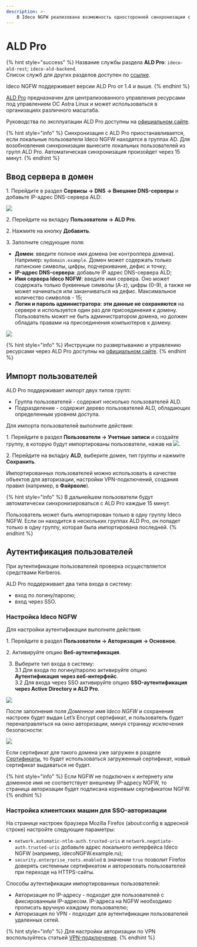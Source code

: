 ```yaml
---
description: >- 
    В Ideco NGFW реализована возможность односторонней синхронизации с системой управления каталогами ALD Pro.
---
```


# ALD Pro

{% hint style="success" %}
Название службы раздела **ALD Pro**: `ideco-ald-rest`; `ideco-ald-backend`. \
Список служб для других разделов доступен по [ссылке](../server-management/terminal.md).

Ideco NGFW поддерживает версии ALD Pro от 1.4 и выше.
{% endhint %}

[ALD Pro](https://www.aldpro.ru/) предназначен для централизованного управления ресурсами под управлением ОС Astra Linux и может использоваться в организациях различного масштаба.

Руководства по эксплуатации ALD Pro доступны на [официальном сайте](https://www.aldpro.ru/docs/).

{% hint style="info" %}
Синхронизация с ALD Pro приостанавливается, если локальные пользователи Ideco NGFW находятся в группах AD.
Для возобновления синхронизации вынесите локальных пользователей из групп ALD Pro. Автоматическая синхронизация произойдет через 15 минут.
{% endhint %}

## Ввод сервера в домен

1\. Перейдите в раздел **Сервисы -> DNS -> Внешние DNS-серверы** и добавьте IP-адрес DNS-сервера ALD:

![](../../.gitbook/assets/ald-pro1.png)

2\. Перейдите на вкладку **Пользователи -> ALD Pro**.

2\. Нажмите на кнопку **Добавить**.

3\. Заполните следующие поля:

   * **Домен**: введите полное имя домена (не контроллера домена). Например: `mydomain.example`. Домен может содержать только латинские символы, цифры, подчеркивание, дефис и точку;
   * **IP-адрес DNS-сервера**: добавьте IP адрес DNS-сервера ALD;
   * **Имя сервера Ideco NGFW**: введите имя сервера. Оно может содержать только буквенные символы (A-z), цифры (0-9), а также не может начинаться или заканчиваться на дефис. Максимальное количество символов - 15;
   * **Логин и пароль администратора**: **эти данные не сохраняются** на сервере и используется один раз для присоединения к домену. Пользователь может не быть администратором домена, но должен обладать правами на присоединения компьютеров к домену.

![](../../.gitbook/assets/ald-pro.png)

{% hint style="info" %}
Инструкции по развертыванию и управлению ресурсами через ALD Pro доступны на [официальном сайте](https://www.aldpro.ru/docs/).
{% endhint %}

## Импорт пользователей

ALD Pro поддерживает импорт двух типов групп:

* Группа пользователей - содержит несколько пользователей ALD.
* Подразделение - содержит дерево пользователей ALD, обладающих определенным уровнем доступа.

Для импорта пользователей выполните действия:

1\. Перейдите в раздел **Пользователи -> Учетные записи** и создайте группу, в которую будут импортированы пользователи, нажав на ![](../../.gitbook/assets/icon-folder.svg).

2\. Перейдите на вкладку **ALD**, выберите домен, тип группы и нажмите **Сохранить**.

Импортированных пользователей можно использовать в качестве объектов для авторизации, настройки VPN-подключений, создания правил (например, в **Файрволе**).

{% hint style="info" %}
В дальнейшем пользователи будут автоматически синхронизироваться с ALD Pro каждые 15 минут.

Пользователь может быть импортирован только в одну группу Ideco NGFW. Если он находится в нескольких группах ALD Pro, он попадет только в одну группу, которая была импортирована последней.
{% endhint %}

## Аутентификация пользователей

При аутентификации пользователей проверка осуществляется средствами Kerberos.

ALD Pro поддерживает два типа входа в систему:

* вход по логину/паролю;
* вход через SSO.

### Настройка Ideco NGFW

Для настройки аутентификации выполните действия: 

1\. Перейдите в раздел **Пользователи -> Авторизация -> Основное**.

2\. Активируйте опцию **Веб-аутентификация**.

3. Выберите тип входа в систему:\
    3.1 Для входа по логину/паролю активируйте опцию **Аутентификация через веб-интерфейс**.\
    3.2 Для входа через SSO активируйте опцию **SSO-аутентификация через Active Directory и ALD Pro**.

![](../../.gitbook/assets/active-directory5.png)

После заполнения поля *Доменное имя Ideco NGFW* и сохранения настроек будет выдан Let’s Encrypt сертификат, и пользователь будет перенаправляться на окно авторизации, минуя страницу исключения безопасности:

![](../../.gitbook/assets/web-autorization2.png)

Если сертификат для такого домена уже загружен в разделе [Сертификаты](../services/certificates/README.md), то будет использоваться загруженный сертификат, новый сертификат выдаваться не будет.

{% hint style="info" %}
Если NGFW не подключен к интернету или доменное имя не соответствует внешнему IP-адресу NGFW, то страница авторизации будет подписана корневым сертификатом NGFW.
{% endhint %}

### Настройка клиентских машин для SSO-авторизации

На странице настроек браузера Mozilla Firefox (about:config в адресной строке) настройте следующие параметры:

* `network.automatic-ntlm-auth.trusted-uris` и `network.negotiate-auth.trusted-uris` добавьте адрес локального интерфейса Ideco NGFW (например, idecoNGFW.example.ru);
* `security.enterprise_roots.enabled` в значении `true` позволит Firefox доверять системным сертификатом и авторизовать пользователей при переходе на HTTPS-сайты.

Способы аутентификации импортированных пользователей:

* Авторизация по IP-адресу - подходит для пользователей с фиксированным IP-адресом. IP-адреса на NGFW необходимо прописать вручную каждому пользователю;
* Авторизация по VPN - подходит для аутентификации пользователей удаленных сетей.

{% hint style="info" %}
Для настройки авторизации по VPN воспользуйтесь статьей [VPN-подключение](../users/authorization/vpn-connection/README.md).
{% endhint %}